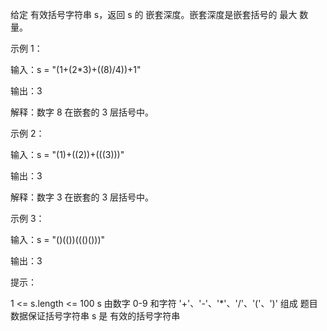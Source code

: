 给定 有效括号字符串 s，返回 s 的 嵌套深度。嵌套深度是嵌套括号的 最大 数量。

 

示例 1：

输入：s = "(1+(2*3)+((8)/4))+1"

输出：3

解释：数字 8 在嵌套的 3 层括号中。

示例 2：

输入：s = "(1)+((2))+(((3)))"

输出：3

解释：数字 3 在嵌套的 3 层括号中。

示例 3：

输入：s = "()(())((()()))"

输出：3

 

提示：

1 <= s.length <= 100
s 由数字 0-9 和字符 '+'、'-'、'*'、'/'、'('、')' 组成
题目数据保证括号字符串 s 是 有效的括号字符串